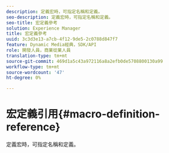 ```yaml
---
description: 定義宏時，可指定名稱和定義。
seo-description: 定義宏時，可指定名稱和定義。
seo-title: 宏定義參考
solution: Experience Manager
title: 宏定義參考
uuid: 3c3d3e13-a7cb-4f12-9de5-2c0788d847f7
feature: Dynamic Media經典，SDK/API
role: 開發人員，商業從業人員
translation-type: tm+mt
source-git-commit: 469d1a5c43a972116a8a2efb0de5708800130a99
workflow-type: tm+mt
source-wordcount: '47'
ht-degree: 0%

---
```



# 宏定義引用{#macro-definition-reference}

定義宏時，可指定名稱和定義。

